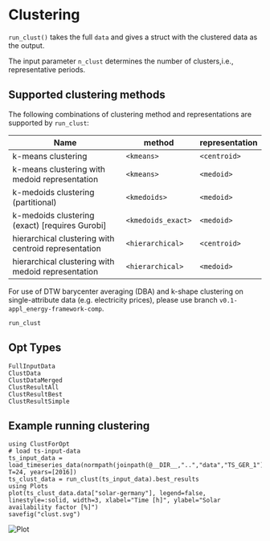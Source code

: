 # Clustering

`run_clust()` takes the full `data` and gives a struct with the clustered data as the output.   

The input parameter `n_clust` determines the number of clusters,i.e., representative periods.

## Supported clustering methods

The following combinations of clustering method and representations are supported by `run_clust`:

Name | method | representation
---- | --------------- | -----------------------
k-means clustering | `<kmeans>` | `<centroid>`
k-means clustering with medoid representation | `<kmeans>` | `<medoid>`
k-medoids clustering (partitional) | `<kmedoids>` | `<medoid>`
k-medoids clustering (exact) [requires Gurobi] | `<kmedoids_exact>` | `<medoid>`
hierarchical clustering with centroid representation | `<hierarchical>` | `<centroid>`
hierarchical clustering with medoid representation | `<hierarchical>` | `<medoid>`

For use of DTW barycenter averaging (DBA) and k-shape clustering on single-attribute data (e.g. electricity prices), please use branch `v0.1-appl_energy-framework-comp`.

```@docs
run_clust
```

## Opt Types
```@docs
FullInputData
ClustData
ClustDataMerged
ClustResultAll
ClustResultBest
ClustResultSimple
```

## Example running clustering
```@example
using ClustForOpt
# load ts-input-data
ts_input_data = load_timeseries_data(normpath(joinpath(@__DIR__,"..","data","TS_GER_1")); T=24, years=[2016])
ts_clust_data = run_clust(ts_input_data).best_results
using Plots
plot(ts_clust_data.data["solar-germany"], legend=false, linestyle=:solid, width=3, xlabel="Time [h]", ylabel="Solar availability factor [%]")
savefig("clust.svg")
```
![Plot](clust.svg)
